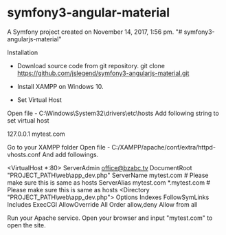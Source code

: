 symfony3-angular-material
=========================

A Symfony project created on November 14, 2017, 1:56 pm.
"# symfony3-angularjs-material" 

Installation

- Download source code from git repository.
git clone https://github.com/jslegend/symfony3-angularjs-material.git

- Install XAMPP on Windows 10.

- Set Virtual Host

Open file - C:\Windows\System32\drivers\etc\hosts
Add following string to set virtual host

127.0.0.1	mytest.com

Go to your XAMPP folder
Open file - C:/XAMPP/apache/conf/extra/httpd-vhosts.conf
And add followings.

<VirtualHost *:80>
        ServerAdmin office@bzabc.tv
        DocumentRoot "PROJECT_PATH\web\app_dev.php"
        ServerName mytest.com # Please make sure this is same as hosts
        ServerAlias mytest.com *.mytest.com # Please make sure this is same as hosts
        <Directory "PROJECT_PATH\web\app_dev.php">
          Options Indexes FollowSymLinks Includes ExecCGI
          AllowOverride All
          Order allow,deny
          Allow from all
        </Directory>
</VirtualHost>

Run your Apache service.
Open your browser and input "mytest.com" to open the site.
